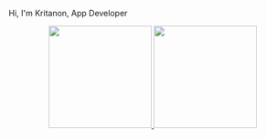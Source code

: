 Hi, I'm Kritanon, App Developer
<div align="center">
  <a href="https://github.com/iKritanon">
  <img height="180em" src="https://github-readme-stats.vercel.app/api?username=iKritanon&show_icons=true&theme=dracula&include_all_commits=true&count_private=true"/>
  <img height="180em" src="https://github-readme-stats.vercel.app/api/top-langs/?username=iKritanon&layout=compact&langs_count=7&theme=dracula"/>
</div>
